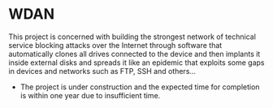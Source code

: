 # WDAN
This project is concerned with building the strongest network of technical service blocking attacks over the Internet through software that automatically clones all drives connected to the device and then implants it inside external disks and spreads it like an epidemic that exploits some gaps in devices and networks such as FTP, SSH and others...

- The project is under construction and the expected time for completion is within one year due to insufficient time.
